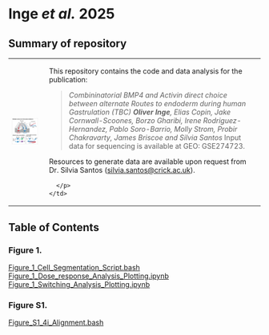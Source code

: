 # Inge _**et al.**_ 2025

##  Summary of repository

<table>
  <tr>
    <td>
      <img src="./Inge_et_al_Graphical_Abstract.png" alt="Graphical Abstract" width="500" />
    </td>
    <td style="vertical-align: top; padding-left: 15px;">
      <p>
   This repository contains the code and data analysis for the publication:

  > *Combininatorial BMP4 and Activin direct choice between alternate Routes to endoderm during human Gastrulation (TBC) **Oliver Inge**, Elias Copin, Jake Cornwall-Scoones, Borzo Gharibi, Irene Rodriguez-Hernandez, Pablo Soro-Barrio, Molly Strom, Probir Chakravarty, James Briscoe and Silvia Santos* 
Input data for sequencing is available at GEO: GSE274723.

Resources to generate data are available upon request from Dr. Silvia Santos (silvia.santos@crick.ac.uk).     

      </p>
    </td>
  </tr>
</table>




## Table of Contents 

### Figure 1.

[Figure_1_Cell_Segmentation_Script.bash](./Figure_1_Cell_Segmentation_Script.bash)  
[Figure_1_Dose_response_Analysis_Plotting.ipynb](./Figure_1_Dose_response_Analysis_Plotting.ipynb)  
[Figure_1_Switching_Analysis_Plotting.ipynb](./Figure_1_Switching_Analysis_Plotting.ipynb)  

### Figure S1.

[Figure_S1_4i_Alignment.bash](./Figure_S1_4i_Alignment.bash)  

